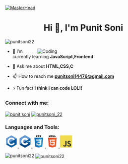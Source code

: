 [![MasterHead](https://1.bp.blogspot.com/-7A4WynwLsMw/XbBpCXG8fHI/AAAAAAAAMt4/uOa1bpLskYgrwGbllhSu2SDj_Mig8SXJQCLcBGAsYHQ/s1600/2000_600px.gif)](https://rishavchanda.io)
<h1 align="center">Hi 👋, I'm Punit Soni</h1>
<p align="left"> <img src="https://komarev.com/ghpvc/?username=punitsoni22&label=Profile%20views&color=0e75b6&style=flat" alt="punitsoni22" /> </p>
<img align="right" alt="Coding" width="400" src="https://i.pinimg.com/originals/76/da/56/76da56c64e2ef8ac0f4372be663c76cd.gif">




- 🌱 I’m currently learning **JavaScript,Frontend**

- 💬 Ask me about **HTML,CSS,C**

- 📫 How to reach me **punitsoni14476@gmail.com**

- ⚡ Fun fact **I think i can code LOL!!**

<h3 align="left">Connect with me:</h3>
<p align="left">
<a href="https://linkedin.com/in/punit soni" target="blank"><img align="center" src="https://raw.githubusercontent.com/rahuldkjain/github-profile-readme-generator/master/src/images/icons/Social/linked-in-alt.svg" alt="punit soni" height="30" width="40" /></a>
<a href="https://instagram.com/punitsoni_22" target="blank"><img align="center" src="https://raw.githubusercontent.com/rahuldkjain/github-profile-readme-generator/master/src/images/icons/Social/instagram.svg" alt="punitsoni_22" height="30" width="40" /></a>
</p>

<h3 align="left">Languages and Tools:</h3>
<p align="left"> <a href="https://www.cprogramming.com/" target="_blank" rel="noreferrer"> <img src="https://raw.githubusercontent.com/devicons/devicon/master/icons/c/c-original.svg" alt="c" width="40" height="40"/> </a> <a href="https://www.w3schools.com/cpp/" target="_blank" rel="noreferrer"> <img src="https://raw.githubusercontent.com/devicons/devicon/master/icons/cplusplus/cplusplus-original.svg" alt="cplusplus" width="40" height="40"/> </a> <a href="https://www.w3schools.com/css/" target="_blank" rel="noreferrer"> <img src="https://raw.githubusercontent.com/devicons/devicon/master/icons/css3/css3-original-wordmark.svg" alt="css3" width="40" height="40"/> </a> <a href="https://www.w3.org/html/" target="_blank" rel="noreferrer"> <img src="https://raw.githubusercontent.com/devicons/devicon/master/icons/html5/html5-original-wordmark.svg" alt="html5" width="40" height="40"/> </a> <a href="https://developer.mozilla.org/en-US/docs/Web/JavaScript" target="_blank" rel="noreferrer"> <img src="https://raw.githubusercontent.com/devicons/devicon/master/icons/javascript/javascript-original.svg" alt="javascript" width="40" height="40"/> </a> </p>

<p><img align="left" src="https://github-readme-stats.vercel.app/api/top-langs?username=punitsoni22&show_icons=true&locale=en&layout=compact" alt="punitsoni22" /></p>

<p>&nbsp;<img align="center" src="https://github-readme-stats.vercel.app/api?username=punitsoni22&show_icons=true&locale=en" alt="punitsoni22" /></p>
